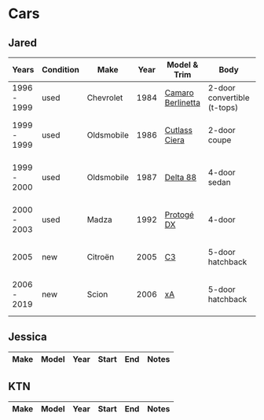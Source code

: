 # Cars

## Jared

| Years       | Condition | Make       | Year | Model & Trim                    | Body                        | Color (Exterior/Interior) | Engine                          | Power            | Torque              | Transmission   |                  Cost | Notes                                 |
| ----------- | --------- | ---------- | ---- | ------------------------------- | --------------------------- | ------------------------- | ------------------------------- | ---------------- | ------------------- | -------------- | --------------------: | ------------------------------------- |
| 1996 - 1999 | used      | Chevrolet  | 1984 | [Camaro Berlinetta][1984camaro] | 2-door convertible (t-tops) | black + gold trim/tan     | 5.0L V8 [Chevrolet L69][L69]    |                  |                     | 4-speed auto   |                  $400 | L69 from a Z28 engine swap            |
| 1999 - 1999 | used      | Oldsmobile | 1986 | [Cutlass Ciera][1986cutlass]    | 2-door coupe                | maroon/maroon             | 2.8L V6 [Buick LE2][LE2]        | 112 hp (84 kW)   | 145 lb⋅ft (197 N⋅m) | 4-speed auto   |                  $200 | lemon; owned for 5 weeks              |
| 1999 - 2000 | used      | Oldsmobile | 1987 | [Delta 88][1987delta]           | 4-door sedan                | silver/grey-blue          | 3.8L V6 [Buick LN3][LN3]        | 165 hp (123 kW)  | 220 lb⋅ft (298 N⋅m) | 4-speed auto   |                 $3000 | reposessed                            |
| 2000 - 2003 | used      | Madza      | 1992 | [Protogé DX][1992protoge]       | 4-door                      | white/blue                | 1.8L I4 [Mazda B8][B8]          | 103 hp (77 kW)   | 111 lb⋅ft (151 N⋅m) | 5-speed manual |                 $5000 | Bought @ 88k miles; sold @ 220k miles |
| 2005        | new       | Citroën    | 2005 | [C3][2005c3]                    | 5-door hatchback            | grey-blue/grey            | 1.1L I4 [PSA TU1][TU1]          | 59 hp (44 kW)    | 69 lb⋅ft (94 N⋅m)   | 5-speed manual | ~HUF3200000 (~$17500) | Bought in Budapest                    |
| 2006 - 2019 | new       | Scion      | 2006 | [xA][2006xa]                    | 5-door hatchback            | white/dark grey           | 1.5L I4 [Toyota 1NZ-FE][1NZ-FE] | 109.5 hp (82 kW) | 104 lb⋅ft (141 N⋅m) | 5-speed manual |                $17001 | Bought @ 3 mi; sold @ 272k mi         |

## Jessica

| Make | Model | Year | Start | End | Notes |
| ---- | ----- | ---- | ----- | --- | ----- |

## KTN

| Make | Model | Year | Start | End | Notes |
| ---- | ----- | ---- | ----- | --- | ----- |

[1984camaro]: https://en.wikipedia.org/wiki/Chevrolet_Camaro_(third_generation)#1984
[1986cutlass]: https://en.wikipedia.org/wiki/Oldsmobile_Cutlass_Ciera#1982%E2%80%931988
[1987delta]: https://en.wikipedia.org/wiki/Oldsmobile_88#Ninth_generation_(1986%E2%80%931991)
[1992protoge]: https://en.wikipedia.org/wiki/Mazda_Familia#Sixth_generation_(BG;_1989%E2%80%931994)
[2005c3]: https://en.wikipedia.org/wiki/Citro%C3%ABn_C3#First_generation_(FC/FN;_2002)
[2006xa]: https://en.wikipedia.org/wiki/Scion_xA
[L69]: https://en.wikipedia.org/wiki/Chevrolet_small-block_engine_(first-_and_second-generation)#L69
[LE2]: https://en.wikipedia.org/wiki/General_Motors_60%C2%B0_V6_engine#LE2
[LN3]: https://en.wikipedia.org/wiki/Buick_V6_engine#LN3_Naturally_Aspirated
[B8]: https://en.wikipedia.org/wiki/Mazda_B_engine#B8
[TU1]: https://en.wikipedia.org/wiki/PSA_TU_engine#TU1
[1NZ-FE]: https://en.wikipedia.org/wiki/Toyota_NZ_engine#1NZ-FE
